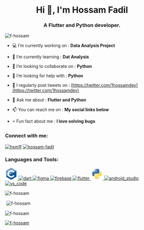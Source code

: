 <h1 align="center">Hi 👋, I'm Hossam Fadil</h1>
<h3 align="center">A Flutter and Python developer.</h3>

<p align="left"> <img src="https://komarev.com/ghpvc/?username=f-hossam&label=Profile%20views&color=0e75b6&style=flat" alt="f-hossam" /> </p>

- 💻 I’m currently working on : **Data Analysis Project**

- 🌱 I’m currently learning : **Dat Analysis**

- 👯 I’m looking to collaborate on : **Python**

- 🤝 I’m looking for help with : **Python**

- 📝 I regularly post tweets on : [https://twitter.com/1hossamdev](https://twitter.com/1hossamdev)

- 💬 Ask me about : **Flutter and Python**

- 📫 You can reach me on : **My social links below**

- ⚡ Fun fact about me : **I love solving bugs**

<h3 align="left">Connect with me:</h3>
<p align="left">
<a href="https://twitter.com/hsm1f" target="blank"><img align="center" src="https://raw.githubusercontent.com/rahuldkjain/github-profile-readme-generator/master/src/images/icons/Social/twitter.svg" alt="hsm1f" height="30" width="40" /></a>
<a href="https://linkedin.com/in/hossam-fadil" target="blank"><img align="center" src="https://raw.githubusercontent.com/rahuldkjain/github-profile-readme-generator/master/src/images/icons/Social/linked-in-alt.svg" alt="hossam-fadil" height="30" width="40" /></a>
</p>

<h3 align="left">Languages and Tools:</h3>
<p align="left"> <a href="https://www.cprogramming.com/" target="_blank" rel="noreferrer"> <img src="https://raw.githubusercontent.com/devicons/devicon/master/icons/c/c-original.svg" alt="c" width="40" height="40"/> </a> <a href="https://dart.dev" target="_blank" rel="noreferrer"> <img src="https://www.vectorlogo.zone/logos/dartlang/dartlang-icon.svg" alt="dart" width="40" height="40"/> </a> <a href="https://www.figma.com/" target="_blank" rel="noreferrer"> <img src="https://www.vectorlogo.zone/logos/figma/figma-icon.svg" alt="figma" width="40" height="40"/> </a> <a href="https://firebase.google.com/" target="_blank" rel="noreferrer"> <img src="https://www.vectorlogo.zone/logos/firebase/firebase-icon.svg" alt="firebase" width="40" height="40"/> </a> <a href="https://flutter.dev" target="_blank" rel="noreferrer"> <img src="https://www.vectorlogo.zone/logos/flutterio/flutterio-icon.svg" alt="flutter" width="40" height="40"/> </a> <a href="https://www.python.org" target="_blank" rel="noreferrer"> <img src="https://raw.githubusercontent.com/devicons/devicon/master/icons/python/python-original.svg" alt="python" width="40" height="40"/> </a> <a href="https://developer.android.com/studio" target="_blank" rel="noreferrer"> <img src="https://upload.wikimedia.org/wikipedia/commons/9/95/Android_Studio_Icon_3.6.svg" alt="android_studio" width="40" height="40"/> </a> <a href="https://code.visualstudio.com/" target="_blank" rel="noreferrer"> <img src="https://upload.wikimedia.org/wikipedia/commons/9/9a/Visual_Studio_Code_1.35_icon.svg" alt="vs_code" width="40" height="40"/> </a> </p>

<p><img align="center" src="https://github-readme-stats.vercel.app/api/top-langs?username=f-hossam&show_icons=true&locale=en&layout=compact" alt="f-hossam" /></p>

<p>&nbsp;<img align="center" src="https://github-readme-stats.vercel.app/api?username=f-hossam&show_icons=true&locale=en" alt="f-hossam" /></p>

<p><img align="center" src="https://github-readme-streak-stats.herokuapp.com/?user=f-hossam&" alt="f-hossam" /></p>

<p align="left"> <a href="https://github.com/ryo-ma/github-profile-trophy"><img src="https://github-profile-trophy.vercel.app/?username=f-hossam" alt="f-hossam" /></a> </p>
